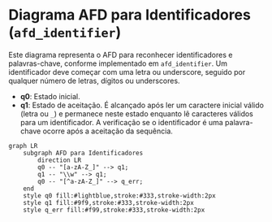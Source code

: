 # Diagrama AFD para Identificadores (`afd_identifier`)

Este diagrama representa o AFD para reconhecer identificadores e palavras-chave, conforme implementado em `afd_identifier`. Um identificador deve começar com uma letra ou underscore, seguido por qualquer número de letras, dígitos ou underscores.

-   **q0**: Estado inicial.
-   **q1**: Estado de aceitação. É alcançado após ler um caractere inicial válido (letra ou `_`) e permanece neste estado enquanto lê caracteres válidos para um identificador. A verificação se o identificador é uma palavra-chave ocorre após a aceitação da sequência.

```mermaid
graph LR
    subgraph AFD para Identificadores
        direction LR
        q0 -- "[a-zA-Z_]" --> q1;
        q1 -- "\\w" --> q1;
        q0 -- "[^a-zA-Z_]" --> q_err;
    end
    style q0 fill:#lightblue,stroke:#333,stroke-width:2px
    style q1 fill:#9f9,stroke:#333,stroke-width:2px
    style q_err fill:#f99,stroke:#333,stroke-width:2px
```